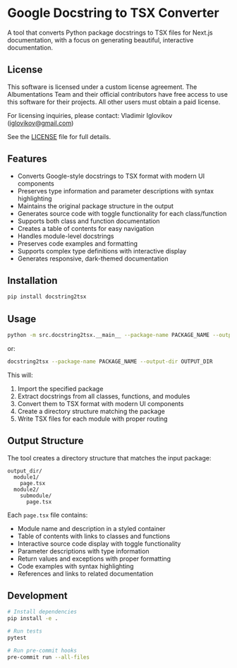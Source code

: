 # Google Docstring to TSX Converter

A tool that converts Python package docstrings to TSX files for Next.js documentation, with a focus on generating beautiful, interactive documentation.

## License

This software is licensed under a custom license agreement. The Albumentations Team and their official contributors have free access to use this software for their projects. All other users must obtain a paid license.

For licensing inquiries, please contact:
Vladimir Iglovikov (iglovikov@gmail.com)

See the [LICENSE](LICENSE) file for full details.

## Features

- Converts Google-style docstrings to TSX format with modern UI components
- Preserves type information and parameter descriptions with syntax highlighting
- Maintains the original package structure in the output
- Generates source code with toggle functionality for each class/function
- Supports both class and function documentation
- Creates a table of contents for easy navigation
- Handles module-level docstrings
- Preserves code examples and formatting
- Supports complex type definitions with interactive display
- Generates responsive, dark-themed documentation

## Installation

```bash
pip install docstring2tsx
```

## Usage

```bash
python -m src.docstring2tsx.__main__ --package-name PACKAGE_NAME --output-dir OUTPUT_DIR
```

or:
```bash
docstring2tsx --package-name PACKAGE_NAME --output-dir OUTPUT_DIR
```

This will:
1. Import the specified package
2. Extract docstrings from all classes, functions, and modules
3. Convert them to TSX format with modern UI components
4. Create a directory structure matching the package
5. Write TSX files for each module with proper routing

## Output Structure

The tool creates a directory structure that matches the input package:

```
output_dir/
  module1/
    page.tsx
  module2/
    submodule/
      page.tsx
```

Each `page.tsx` file contains:
- Module name and description in a styled container
- Table of contents with links to classes and functions
- Interactive source code display with toggle functionality
- Parameter descriptions with type information
- Return values and exceptions with proper formatting
- Code examples with syntax highlighting
- References and links to related documentation

## Development

```bash
# Install dependencies
pip install -e .

# Run tests
pytest

# Run pre-commit hooks
pre-commit run --all-files
```
